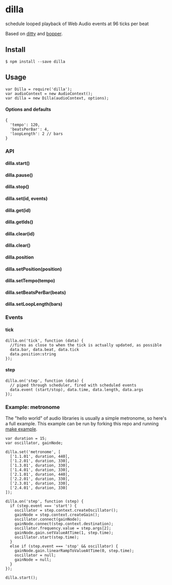 # dilla
schedule looped playback of Web Audio events at 96 ticks per beat

Based on [ditty](https://github.com/mmckegg/ditty) and [bopper](https://github.com/mmckegg/bopper).

## Install

```
$ npm install --save dilla
```

## Usage

```
var Dilla = require('dilla');
var audioContext = new AudioContext();
var dilla = new Dilla(audioContext, options);
```

#### Options and defaults

```
{
  'tempo': 120,
  'beatsPerBar': 4,
  'loopLength': 2 // bars
}
```

### API

#### dilla.start()
#### dilla.pause()
#### dilla.stop()

#### dilla.set(id, events)
#### dilla.get(id)
#### dilla.getIds()
#### dilla.clear(id)
#### dilla.clear()

#### dilla.position
#### dilla.setPosition(position)
#### dilla.setTempo(tempo)
#### dilla.setBeatsPerBar(beats)
#### dilla.setLoopLength(bars)

### Events

#### tick

```
dilla.on('tick', function (data) {
  //fires as close to when the tick is actually updated, as possible
  data.bar, data.beat, data.tick
  data.position:string
});
```

#### step

```
dilla.on('step', function (data) {
  // piped through scheduler, fired with scheduled events
  data.event (start/stop), data.time, data.length, data.args
});
```

### Example: metronome

The "hello world" of audio libraries is usually a simple metronome, so here's a full example. This example can be run by forking this repo and running [make example](https://github.com/adamrenklint/dilla/blob/master/example.js).

```
var duration = 15;
var oscillator, gainNode;

dilla.set('metronome', [
  ['1.1.01', duration, 440],
  ['1.2.01', duration, 330],
  ['1.3.01', duration, 330],
  ['1.4.01', duration, 330],
  ['2.1.01', duration, 440],
  ['2.2.01', duration, 330],
  ['2.3.01', duration, 330],
  ['2.4.01', duration, 330]
]);

dilla.on('step', function (step) {
  if (step.event === 'start') {
    oscillator = step.context.createOscillator();
    gainNode = step.context.createGain();
    oscillator.connect(gainNode);
    gainNode.connect(step.context.destination);
    oscillator.frequency.value = step.args[2];
    gainNode.gain.setValueAtTime(1, step.time);
    oscillator.start(step.time);
  }
  else if (step.event === 'stop' && oscillator) {
    gainNode.gain.linearRampToValueAtTime(0, step.time);
    oscillator = null;
    gainNode = null;
  }
});

dilla.start();
```